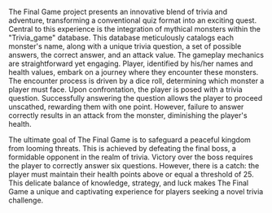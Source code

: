 The Final Game project presents an innovative blend of trivia and adventure, transforming a conventional quiz format into an exciting quest. Central to this experience is the integration of mythical monsters within the "Trivia_game" database. This database meticulously catalogs each monster's name, along with a unique trivia question, a set of possible answers, the correct answer, and an attack value. The gameplay mechanics are straightforward yet engaging. Player, identified by his/her names and health values, embark on a journey where they encounter these monsters. The encounter process is driven by a dice roll, determining which monster a player must face. Upon confrontation, the player is posed with a trivia question. Successfully answering the question allows the player to proceed unscathed, rewarding them with one point. However, failure to answer correctly results in an attack from the monster, diminishing the player's health.

The ultimate goal of The Final Game is to safeguard a peaceful kingdom from looming threats. This is achieved by defeating the final boss, a formidable opponent in the realm of trivia. Victory over the boss requires the player to correctly answer six questions. However, there is a catch: the player must maintain their health points above or equal a threshold of 25. This delicate balance of knowledge, strategy, and luck makes The Final Game a unique and captivating experience for players seeking a novel trivia challenge.
